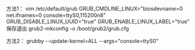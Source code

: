 方法1：
vim /etc/default/grub
GRUB_CMDLINE_LINUX="biosdevname=0 net.ifnames=0 console=ttyS0,115200n8"
GRUB_DISABLE_LINUX_UUID="true"
GRUB_ENABLE_LINUX_LABEL="true"
保存退出
grub2-mkconfig -o /boot/grub2/grub.cfg

方法2：
grubby --update-kernel=ALL --args="console=ttyS0"
